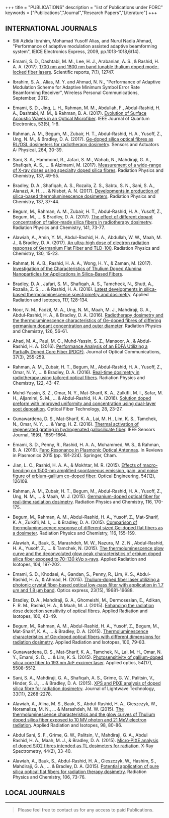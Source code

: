 +++
title = "PUBLICATIONS"
description = "list of Publications under FORC"
keywords = ["Publications","Journal","Research Papers","Literature"]
+++


##  INTERNATIONAL JOURNALS

* Siti Azlida Ibrahim, Mohamad Yusoff Alias, and Nurul Nadia Ahmad, "Performance of adaptive modulation assisted adaptive beamforming system", IEICE Electronics Express, 2009, pp.1013-1018,6(14).
* Emami, S. D., Dashtabi, M. M., Lee, H. J., Arabanian, A. S., & Rashid, H. A. A. (2017). [1700 nm and 1800 nm band tunable thulium doped mode-locked fiber lasers](https://www.nature.com/articles/s41598-017-13200-x). Scientific reports, 7(1), 12747.

* Ibrahim, S. A., Alias, M. Y. and Ahmad, N. N., "Performance of Adaptive Modulation Scheme for Adaptive Minimum Symbol Error Rate Beamforming Receiver", Wireless Personal Communications, September, 2012.
* Emami, S. D., Jing, L. H., Rahman, M. M., Abdullah, F., Abdul-Rashid, H. A., Dashtabi, M. M., & Rahman, B. A. (2017). [Evolution of Surface Acoustic Waves in an Optical Microfiber](https://ieeexplore.ieee.org/abstract/document/8022858/). IEEE Journal of Quantum Electronics, 53(5), 1-8.

* Rahman, A. M., Begum, M., Zubair, H. T., Abdul-Rashid, H. A., Yusoff, Z., Ung, N. M., & Bradley, D. A. (2017). [Ge-doped silica optical fibres as RL/OSL dosimeters for radiotherapy dosimetry](https://www.sciencedirect.com/science/article/pii/S0924424717303369). Sensors and Actuators A: Physical, 264, 30-39.

* Sani, S. A., Hammond, R., Jafari, S. M., Wahab, N., Mahdiraji, G. A., Shafiqah, A. S., ... & Alzimami, M. (2017). [Measurement of a wide-range of X-ray doses using specialty doped silica fibres](https://www.sciencedirect.com/science/article/pii/S0969806X16300834). Radiation Physics and Chemistry, 137, 49-55.

* Bradley, D. A., Shafiqah, A. S., Rozaila, Z. S., Sabtu, S. N., Sani, S. A., Alanazi, A. H., ... & Nisbet, A. N. (2017). [Developments in production of silica-based thermoluminescence dosimeters](https://www.sciencedirect.com/science/article/pii/S0969806X16300135). Radiation Physics and Chemistry, 137, 37-44.

* Begum, M., Rahman, A. M., Zubair, H. T., Abdul-Rashid, H. A., Yusoff, Z., Begum, M., ... & Bradley, D. A. (2017). [The effect of different dopant concentration of tailor-made silica fibers in radiotherapy dosimetry](https://www.sciencedirect.com/science/article/pii/S0969806X17306060). Radiation Physics and Chemistry, 141, 73-77.

* Alawiah, A., Amin, Y. M., Abdul-Rashid, H. A., Abdullah, W. W., Maah, M. J., & Bradley, D. A. (2017). [An ultra-high dose of electron radiation response of Germanium Flat Fiber and TLD-100](https://www.sciencedirect.com/science/article/pii/S0969806X16302201). Radiation Physics and Chemistry, 130, 15-23.

* Rahmat, N. A. B., Rashid, H. A. A., Wong, H. Y., & Zaman, M. (2017). [Investigation of the Characteristics of Thulium Doped Alumina Nanoparticles for Applications in Silica-Based Fibers](https://www.researchgate.net/profile/Mukter_Zaman/publication/313005107_American_Journal_of_Applied_Sciences_Investigation_of_the_Characteristics_of_Thulium_Doped_Alumina_Nanoparticles_for_Applications_in_Silica-Based_Fibers/links/588c275f92851cef1360120a/American-Journal-of-Applied-Sciences-Investigation-of-the-Characteristics-of-Thulium-Doped-Alumina-Nanoparticles-for-Applications-in-Silica-Based-Fibers.pdf).

* Bradley, D. A., Jafari, S. M., Shafiqah, A. S., Tamcheck, N., Shutt, A., Rozaila, Z. S., ... & Rashid, H. A. (2016). [Latest developments in silica-based thermoluminescence spectrometry and dosimetry](https://www.sciencedirect.com/science/article/pii/S0969804315303730). Applied Radiation and Isotopes, 117, 128-134.

* Noor, N. M., Fadzil, M. A., Ung, N. M., Maah, M. J., Mahdiraji, G. A., Abdul-Rashid, H. A., & Bradley, D. A. (2016). [Radiotherapy dosimetry and the thermoluminescence characteristics of Ge-doped fibres of differing germanium dopant concentration and outer diameter](https://www.sciencedirect.com/science/article/pii/S0969806X16301347). Radiation Physics and Chemistry, 126, 56-61.

* Ahad, M. A., Paul, M. C., Muhd-Yassin, S. Z., Mansoor, A., & Abdul-Rashid, H. A. (2016). [Performance Analysis of an EDFA Utilizing a Partially Doped Core Fiber (PDCF)](https://www.degruyter.com/view/j/joc.2016.37.issue-3/joc-2015-0071/joc-2015-0071.xml). Journal of Optical Communications, 37(3), 255-259.

* Rahman, A. M., Zubair, H. T., Begum, M., Abdul-Rashid, H. A., Yusoff, Z., Omar, N. Y., ... & Bradley, D. A. (2016). [Real-time dosimetry in radiotherapy using tailored optical fibers](https://www.sciencedirect.com/science/article/pii/S0969806X16300196). Radiation Physics and Chemistry, 122, 43-47.

* Muhd-Yassin, S. Z., Omar, N. Y., Mat-Sharif, K. A., Zulkifli, M. I., Safar, M. H., Aljamimi, S. M., ... & Abdul-Rashid, H. A. (2016). [Solution doped preform with improved uniformity and concentration using dual-layer soot deposition](https://www.sciencedirect.com/science/article/pii/S1068520016000146). Optical Fiber Technology, 28, 23-27.

* Gunawardena, D. S., Mat-Sharif, K. A., Lai, M. H., Lim, K. S., Tamchek, N., Omar, N. Y., ... & Yang, H. Z. (2016). [Thermal activation of regenerated grating in hydrogenated gallosilicate fiber](https://ieeexplore.ieee.org/abstract/document/7336477/). IEEE Sensors Journal, 16(6), 1659-1664.

* Emami, S. D., Penny, R., Rashid, H. A. A., Mohammed, W. S., & Rahman, B. A. (2016). [Fano Resonance in Plasmonic Optical Antennas](https://link.springer.com/chapter/10.1007/978-3-319-24606-2_8). In Reviews in Plasmonics 2015 (pp. 191-224). Springer, Cham.

* Jian, L. C., Rashid, H. A. A., & Mokhtar, M. R. (2015). [Effects of macro-bending on 1500-nm amplified spontaneous emission, gain, and noise figure of erbium-gallium co-doped fiber](https://www.spiedigitallibrary.org/journals/Optical-Engineering/volume-54/issue-12/126109/Effects-of-macro-bending-on-1500-nm-amplified-spontaneous-emission/10.1117/1.OE.54.12.126109.short). Optical Engineering, 54(12), 126109.

* Rahman, A. M., Zubair, H. T., Begum, M., Abdul-Rashid, H. A., Yusoff, Z., Ung, N. M., ... & Maah, M. J. (2015). [Germanium-doped optical fiber for real-time radiation dosimetry](https://www.sciencedirect.com/science/article/pii/S0969806X15001565). Radiation Physics and Chemistry, 116, 170-175.

* Begum, M., Rahman, A. M., Abdul-Rashid, H. A., Yusoff, Z., Mat-Sharif, K. A., Zulkifli, M. I., ... & Bradley, D. A. (2015). [Comparison of thermoluminescence response of different sized Ge-doped flat fibers as a dosimeter](https://www.sciencedirect.com/science/article/pii/S0969806X15001267). Radiation Physics and Chemistry, 116, 155-159.

* Alawiah, A., Bauk, S., Marashdeh, M. W., Nazura, M. Z. N., Abdul-Rashid, H. A., Yusoff, Z., ... & Tamchek, N. (2015). [The thermoluminescence glow curve and the deconvoluted glow peak characteristics of erbium doped silica fiber exposed to 70–130 kVp x-rays](https://www.sciencedirect.com/science/article/pii/S0969804315300920). Applied Radiation and Isotopes, 104, 197-202.

* Emami, S. D., Khodaei, A., Gandan, S., Penny, R., Lim, K. S., Abdul-Rashid, H. A., & Ahmad, H. (2015). [Thulium-doped fiber laser utilizing a photonic crystal fiber-based optical low-pass filter with application in 1.7 μm and 1.8 μm band](https://www.osapublishing.org/oe/abstract.cfm?uri=oe-23-15-19681). Optics express, 23(15), 19681-19688.

* Bradley, D. A., Mahdiraji, G. A., Ghomeishi, M., Dermosesian, E., Adikan, F. R. M., Rashid, H. A., & Maah, M. J. (2015). [Enhancing the radiation dose detection sensitivity of optical fibres](https://www.sciencedirect.com/science/article/pii/S0969804314004242). Applied Radiation and Isotopes, 100, 43-49.

* Begum, M., Rahman, A. M., Abdul-Rashid, H. A., Yusoff, Z., Begum, M., Mat-Sharif, K. A., ... & Bradley, D. A. (2015). [Thermoluminescence characteristics of Ge-doped optical fibers with different dimensions for radiation dosimetry](https://www.sciencedirect.com/science/article/pii/S0969804314003807). Applied Radiation and Isotopes, 100, 79-83.

* Gunawardena, D. S., Mat-Sharif, K. A., Tamchek, N., Lai, M. H., Omar, N. Y., Emami, S. D., ... & Lim, K. S. (2015). [Photosensitivity of gallium-doped silica core fiber to 193 nm ArF excimer laser](https://www.osapublishing.org/ao/abstract.cfm?uri=ao-54-17-5508). Applied optics, 54(17), 5508-5512.

* Sani, S. A., Mahdiraji, G. A., Shafiqah, A. S., Grime, G. W., Palitsin, V., Hinder, S. J., ... & Bradley, D. A. (2015). [XPS and PIXE analysis of doped silica fibre for radiation dosimetry](https://www.osapublishing.org/jlt/abstract.cfm?uri=jlt-33-11-2268). Journal of Lightwave Technology, 33(11), 2268-2278.

* Alawiah, A., Alina, M. S., Bauk, S., Abdul-Rashid, H. A., Gieszczyk, W., Noramaliza, M. N., ... & Marashdeh, M. W. (2015). [The thermoluminescence characteristics and the glow curves of Thulium doped silica fiber exposed to 10 MV photon and 21 MeV electron radiation](https://www.sciencedirect.com/science/article/pii/S0969804315000172). Applied Radiation and Isotopes, 98, 80-86.

* Abdul Sani, S. F., Grime, G. W., Palitsin, V., Mahdiraji, G. A., Abdul Rashid, H. A., Maah, M. J., & Bradley, D. A. (2015). [Micro‐PIXE analysis of doped SiO2 fibres intended as TL dosimeters for radiation](https://onlinelibrary.wiley.com/doi/abs/10.1002/xrs.2575). X‐Ray Spectrometry, 44(2), 33-40.

* Alawiah, A., Bauk, S., Abdul-Rashid, H. A., Gieszczyk, W., Hashim, S., Mahdiraji, G. A., ... & Bradley, D. A. (2015). [Potential application of pure silica optical flat fibers for radiation therapy dosimetry](https://www.sciencedirect.com/science/article/pii/S0969806X14002540). Radiation Physics and Chemistry, 106, 73-76.



## LOCAL JOURNALS




---

> Please feel free to contact us for any access to paid Publications.
